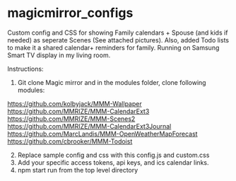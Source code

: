 # magicmirror_configs

Custom config and CSS for showing Family calendars + Spouse (and kids if needed) as seperate Scenes (See attached pictures). 
Also, added Todo lists to make it a shared calendar+ reminders for family.
Running on Samsung Smart TV display in my living room.


Instructions:
1. Git clone Magic mirror and in the modules folder, clone following modules:

https://github.com/kolbyjack/MMM-Wallpaper
https://github.com/MMRIZE/MMM-CalendarExt3
https://github.com/MMRIZE/MMM-Scenes2
https://github.com/MMRIZE/MMM-CalendarExt3Journal
https://github.com/MarcLandis/MMM-OpenWeatherMapForecast
https://github.com/cbrooker/MMM-Todoist


2. Replace sample config and css with this config.js and custom.css
3. Add your specific access tokens, api keys, and ics calendar links. 
4. npm start run from the top level directory
